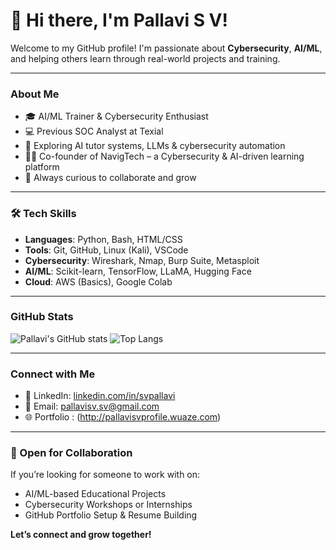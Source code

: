 # 👋 Hi there, I'm Pallavi S V!

Welcome to my GitHub profile! I'm passionate about **Cybersecurity**, **AI/ML**, and helping others learn through real-world projects and training.

---

### About Me

- 🎓 AI/ML Trainer & Cybersecurity Enthusiast  
- 💻 Previous SOC Analyst at Texial  
- 🧠 Exploring AI tutor systems, LLMs & cybersecurity automation  
- 👩‍🏫 Co-founder of NavigTech – a Cybersecurity & AI-driven learning platform  
- 🌟 Always curious to collaborate and grow

---

### 🛠️ Tech Skills

- **Languages**: Python, Bash, HTML/CSS  
- **Tools**: Git, GitHub, Linux (Kali), VSCode  
- **Cybersecurity**: Wireshark, Nmap, Burp Suite, Metasploit  
- **AI/ML**: Scikit-learn, TensorFlow, LLaMA, Hugging Face  
- **Cloud**: AWS (Basics), Google Colab

---

### GitHub Stats

![Pallavi's GitHub stats](https://github-readme-stats.vercel.app/api?username=svpallavi&show_icons=true&theme=radical)
![Top Langs](https://github-readme-stats.vercel.app/api/top-langs/?username=svpallavi&layout=compact&theme=radical)

---

### Connect with Me

- 💼 LinkedIn: [linkedin.com/in/svpallavi](https://linkedin.com/in/svpallavi)  
- 📧 Email: pallavisv.sv@gmail.com  
- 🌐 Portfolio : (http://pallavisvprofile.wuaze.com)

---

### 🤝 Open for Collaboration

If you’re looking for someone to work with on:
- AI/ML-based Educational Projects
- Cybersecurity Workshops or Internships
- GitHub Portfolio Setup & Resume Building

**Let’s connect and grow together!**

